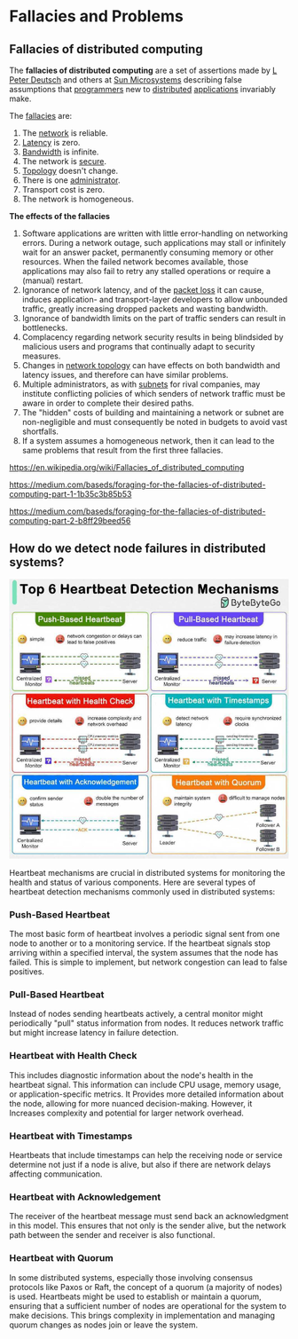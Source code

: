 # Fallacies and Problems

## Fallacies of distributed computing

The **fallacies of distributed computing** are a set of assertions made by [L Peter Deutsch](https://en.wikipedia.org/wiki/L_Peter_Deutsch) and others at [Sun Microsystems](https://en.wikipedia.org/wiki/Sun_Microsystems) describing false assumptions that [programmers](https://en.wikipedia.org/wiki/Programmer) new to [distributed](https://en.wikipedia.org/wiki/Distributed_computing) [applications](https://en.wikipedia.org/wiki/Application_software) invariably make.

The [fallacies](https://en.wikipedia.org/wiki/Fallacy) are:

1. The [network](https://en.wikipedia.org/wiki/Computer_network) is reliable.
2. [Latency](https://en.wikipedia.org/wiki/Latency_(engineering)) is zero.
3. [Bandwidth](https://en.wikipedia.org/wiki/Throughput) is infinite.
4. The network is [secure](https://en.wikipedia.org/wiki/Computer_security).
5. [Topology](https://en.wikipedia.org/wiki/Network_topology) doesn't change.
6. There is one [administrator](https://en.wikipedia.org/wiki/Network_administrator).
7. Transport cost is zero.
8. The network is homogeneous.

**The effects of the fallacies**

1. Software applications are written with little error-handling on networking errors. During a network outage, such applications may stall or infinitely wait for an answer packet, permanently consuming memory or other resources. When the failed network becomes available, those applications may also fail to retry any stalled operations or require a (manual) restart.
2. Ignorance of network latency, and of the [packet loss](https://en.wikipedia.org/wiki/Packet_loss) it can cause, induces application- and transport-layer developers to allow unbounded traffic, greatly increasing dropped packets and wasting bandwidth.
3. Ignorance of bandwidth limits on the part of traffic senders can result in bottlenecks.
4. Complacency regarding network security results in being blindsided by malicious users and programs that continually adapt to security measures.
5. Changes in [network topology](https://en.wikipedia.org/wiki/Network_topology) can have effects on both bandwidth and latency issues, and therefore can have similar problems.
6. Multiple administrators, as with [subnets](https://en.wikipedia.org/wiki/Subnetwork) for rival companies, may institute conflicting policies of which senders of network traffic must be aware in order to complete their desired paths.
7. The "hidden" costs of building and maintaining a network or subnet are non-negligible and must consequently be noted in budgets to avoid vast shortfalls.
8. If a system assumes a homogeneous network, then it can lead to the same problems that result from the first three fallacies.

https://en.wikipedia.org/wiki/Fallacies_of_distributed_computing

https://medium.com/baseds/foraging-for-the-fallacies-of-distributed-computing-part-1-1b35c3b85b53

https://medium.com/baseds/foraging-for-the-fallacies-of-distributed-computing-part-2-b8ff29beed56

## How do we detect node failures in distributed systems?

![Top 6 Heartbeat Detection Mechanisms](../../media/Pasted%20image%2020240316230514.jpg)

Heartbeat mechanisms are crucial in distributed systems for monitoring the health and status of various components. Here are several types of heartbeat detection mechanisms commonly used in distributed systems:

### Push-Based Heartbeat

The most basic form of heartbeat involves a periodic signal sent from one node to another or to a monitoring service. If the heartbeat signals stop arriving within a specified interval, the system assumes that the node has failed. This is simple to implement, but network congestion can lead to false positives.

### Pull-Based Heartbeat

Instead of nodes sending heartbeats actively, a central monitor might periodically "pull" status information from nodes. It reduces network traffic but might increase latency in failure detection.

### Heartbeat with Health Check

This includes diagnostic information about the node's health in the heartbeat signal. This information can include CPU usage, memory usage, or application-specific metrics. It Provides more detailed information about the node, allowing for more nuanced decision-making. However, it Increases complexity and potential for larger network overhead.

### Heartbeat with Timestamps

Heartbeats that include timestamps can help the receiving node or service determine not just if a node is alive, but also if there are network delays affecting communication.

### Heartbeat with Acknowledgement

The receiver of the heartbeat message must send back an acknowledgment in this model. This ensures that not only is the sender alive, but the network path between the sender and receiver is also functional.

### Heartbeat with Quorum

In some distributed systems, especially those involving consensus protocols like Paxos or Raft, the concept of a quorum (a majority of nodes) is used. Heartbeats might be used to establish or maintain a quorum, ensuring that a sufficient number of nodes are operational for the system to make decisions. This brings complexity in implementation and managing quorum changes as nodes join or leave the system.
